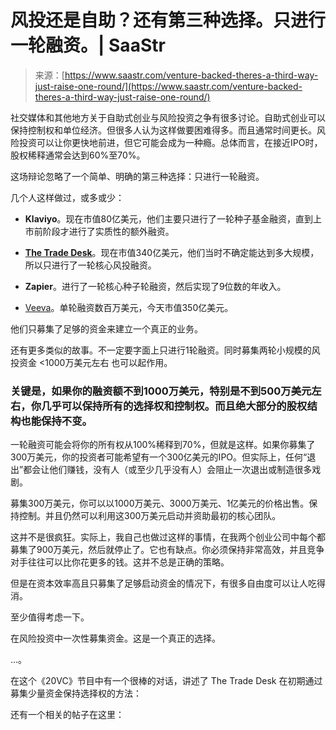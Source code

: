 <!--yml

类别：未分类

日期：2024-05-27 14:53:25

-->

# 风投还是自助？还有第三种选择。只进行一轮融资。| SaaStr

> 来源：[https://www.saastr.com/venture-backed-theres-a-third-way-just-raise-one-round/](https://www.saastr.com/venture-backed-theres-a-third-way-just-raise-one-round/)

社交媒体和其他地方关于自助式创业与风险投资之争有很多讨论。自助式创业可以保持控制权和单位经济。但很多人认为这样做要困难得多。而且通常时间更长。风险投资可以让你更快地前进，但它可能会成为一种瘾。总体而言，在接近IPO时，股权稀释通常会达到60%至70%。

这场辩论忽略了一个简单、明确的第三种选择：只进行一轮融资。

几个人这样做过，或多或少：

+   **Klaviyo**。现在市值80亿美元，他们主要只进行了一轮种子基金融资，直到上市前阶段才进行了实质性的额外融资。

+   [**The Trade Desk**](https://www.saastr.com/5-interesting-learnings-about-the-trade-desk-at-2-billion-in-arr/)。现在市值340亿美元，他们当时不确定能达到多大规模，所以只进行了一轮核心风投融资。

+   **Zapier**。进行了一轮核心种子轮融资，然后实现了9位数的年收入。

+   [Veeva](https://www.saastr.com/veeva-biggest-vertical-saas-success-story-time-video-transcript/)。单轮融资数百万美元，今天市值350亿美元。

他们只募集了足够的资金来建立一个真正的业务。

还有更多类似的故事。不一定要字面上只进行1轮融资。同时募集两轮小规模的风投资金 <1000万美元左右 也可以起作用。

### **关键是，如果你的融资额不到1000万美元，特别是不到500万美元左右，你几乎可以保持所有的选择权和控制权。而且绝大部分的股权结构也能保持不变。**

一轮融资可能会将你的所有权从100%稀释到70%，但就是这样。如果你募集了300万美元，你的投资者可能希望有一个300亿美元的IPO。但实际上，任何“退出”都会让他们赚钱，没有人（或至少几乎没有人）会阻止一次退出或制造很多戏剧。

募集300万美元，你可以以1000万美元、3000万美元、1亿美元的价格出售。保持控制。并且仍然可以利用这300万美元启动并资助最初的核心团队。

这并不是很疯狂。实际上，我自己也做过这样的事情，在我两个创业公司中每个都募集了900万美元，然后就停止了。它也有缺点。你必须保持非常高效，并且竞争对手往往可以比你花更多的钱。这并不总是正确的策略。

但是在资本效率高且只募集了足够启动资金的情况下，有很多自由度可以让人吃得消。

至少值得考虑一下。

在风险投资中一次性募集资金。这是一个真正的选择。

…。

在这个《20VC》节目中有一个很棒的对话，讲述了 The Trade Desk 在初期通过募集少量资金保持选择权的方法：

还有一个相关的帖子在这里：

